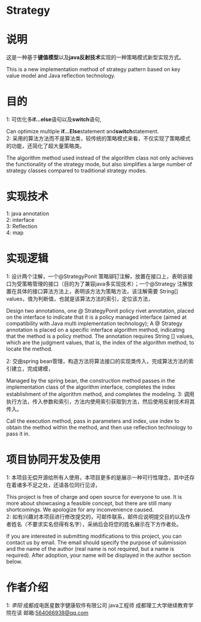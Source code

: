 # Strategy
# 说明
这是一种基于**键值模型**以及**java反射技术**实现的一种策略模式新型实现方式。  
  
This is a new implementation method of strategy pattern based on key value model and Java reflection technology.  
# 目的
1: 可优化多**if...else**语句以及**switch**语句,  
  
Can optimize multiple **if...Else**statement and**switch**statement.  
2: 采用的算法方法而不是算法类，较传统的策略模式来看，不仅实现了策略模式的功能，还简化了超大量策略类。  
   
The algorithm method used instead of the algorithm class not only achieves the functionality of the strategy mode, but also simplifies a large number of strategy classes compared to traditional strategy modes.  
# 实现技术
1: java annotation  
2: interface  
3: Reflection  
4: map  
# 实现逻辑
1: 设计两个注解，一个@StrategyPonit 策略铆钉注解，放置在接口上，表明该接口为受策略管理的接口（目的为了兼容java多实现技术）；一个@Strategy 注解放置在具体的接口算法方法上，表明该方法为策略方法，该注解需要 String[] values，值为判断值，也就是该算法方法的索引，定位该方法，  
  
Design two annotations, one @ StrategyPonit policy rivet annotation, placed on the interface to indicate that it is a policy managed interface (aimed at compatibility with Java multi implementation technology); A @ Strategy annotation is placed on a specific interface algorithm method, indicating that the method is a policy method. The annotation requires String [] values, which are the judgment values, that is, the index of the algorithm method, to locate the method.  
  
2: 交由spring bean管理，构造方法将算法接口的实现类传入，完成算法方法的索引建立，完成建模，  
  
Managed by the spring bean, the construction method passes in the implementation class of the algorithm interface, completes the index establishment of the algorithm method, and completes the modeling.
3: 调用执行方法，传入参数和索引，方法内使用索引获取到方法，然后使用反射技术将其传入。  
  
Call the execution method, pass in parameters and index, use index to obtain the method within the method, and then use reflection technology to pass it in.  
# 项目协同开发及使用
1: 本项目无偿开源给所有人使用，本项目更多的是展示一种可行性理念，其中还存在着诸多不足之处，还请各位同行见谅，   
  
This project is free of charge and open source for everyone to use. It is more about showcasing a feasible concept, but there are still many shortcomings. We apologize for any inconvenience caused.  
2: 如有兴趣对本项目进行修改提交的，可邮件联系，邮件应说明提交目的以及作者姓名（不要求实名但得有名字），采纳后会将您的姓名展示在下方作者处。   
   
If you are interested in submitting modifications to this project, you can contact us by email. The email should specify the purpose of submission and the name of the author (real name is not required, but a name is required). After adoption, your name will be displayed in the author section below.  
# 作者介绍
1: *李阳* 成都成电医星数字健康软件有限公司 java工程师     成都理工大学继续教育学院在读  邮箱:564066938@qq.com  


